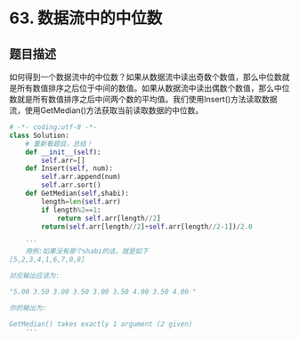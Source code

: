 # 63. 数据流中的中位数

题目描述
----

如何得到一个数据流中的中位数？如果从数据流中读出奇数个数值，那么中位数就是所有数值排序之后位于中间的数值。如果从数据流中读出偶数个数值，那么中位数就是所有数值排序之后中间两个数的平均值。我们使用Insert()方法读取数据流，使用GetMedian()方法获取当前读取数据的中位数。

```python
# -*- coding:utf-8 -*-
class Solution:
    # 重新看题目，总结！
    def __init__(self):
        self.arr=[]
    def Insert(self, num):
        self.arr.append(num)
        self.arr.sort()
    def GetMedian(self,shabi):
        length=len(self.arr)
        if length%2==1:
            return self.arr[length//2]
        return(self.arr[length//2]+self.arr[length//2-1])/2.0
                
    '''
    用例:如果没有那个shabi的话，就是如下
[5,2,3,4,1,6,7,0,8]

对应输出应该为:

"5.00 3.50 3.00 3.50 3.00 3.50 4.00 3.50 4.00 "

你的输出为:

GetMedian() takes exactly 1 argument (2 given)
    '''
```